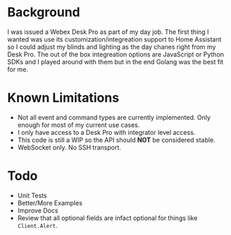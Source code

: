 Background
===
 I was issued a Webex Desk Pro as part of my day job. The first thing I wanted  was use its customization/integreation support to Home Assistant so I could adjust my blinds and lighting as the day chanes right from my Desk Pro.  The out of the box integreation options are JavaScript or Python SDKs and I played around with them but in the end Golang was the best fit for me.  

Known Limitations
===
- Not all event and command types are currently implemented.  Only enough for most of my current use cases.
- I only have access to a Desk Pro with integrator level access.
- This code is still a WIP so the API should __NOT__ be considered stable.
- WebSocket only.  No SSH transport.


Todo
===
- Unit Tests
- Better/More Examples
- Improve Docs
- Review that all optional fields are infact optional for things like `Client.Alert`.


